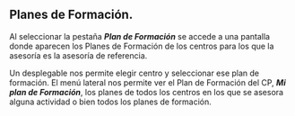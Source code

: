 ## Planes de Formación.

Al seleccionar la pestaña **_Plan de Formación_** se accede a una pantalla donde aparecen los Planes de Formación de los centros para los que la asesoría es la asesoría de referencia.

Un desplegable nos permite elegir centro y seleccionar ese plan de formación. El menú lateral nos permite ver el Plan de Formación del CP, _**Mi plan de Formación**_, los planes de todos los centros en los que se asesora alguna actividad o bien todos los planes de formación.